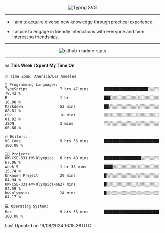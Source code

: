 <p align="center">
  <img src="https://readme-typing-svg.demolab.com?font=Fira+Code&weight=500&size=32&duration=2500&pause=1600&center=true&vCenter=true&random=false&width=1024&height=64&lines=Hi+there+%F0%9F%91%8B;I'm+delighted+you+could+make+it+here+%F0%9F%8E%89;I'm+Harry%2C+a+college+student+still+finding+my+way" alt="Typing SVG" />
</p>


---


- I aim to acquire diverse new knowledge through practical experience.

- I aspire to engage in friendly interactions with everyone and form interesting friendships.


---


<p align="center">
  <img src="https://github-readme-stats.vercel.app/api?username=Harry-Jing&show_icons=true" alt="github-readme-stats"/>
</p>


---

<!--START_SECTION:waka-->
📊 **This Week I Spent My Time On** 

```text
🕑︎ Time Zone: America/Los_Angeles

💬 Programming Languages: 
TypeScript               7 hrs 47 mins       ████████████████████░░░░░   78.42 % 
R                        1 hr                ███░░░░░░░░░░░░░░░░░░░░░░   10.08 % 
Markdown                 52 mins             ██░░░░░░░░░░░░░░░░░░░░░░░   08.81 % 
CSV                      10 mins             ░░░░░░░░░░░░░░░░░░░░░░░░░   01.82 % 
JSON                     3 mins              ░░░░░░░░░░░░░░░░░░░░░░░░░   00.60 % 

🔥 Editors: 
VS Code                  9 hrs 56 mins       █████████████████████████   100.00 % 

🐱‍💻 Projects: 
UW-CSE-331-HW-Olympics   6 hrs 40 mins       █████████████████░░░░░░░░   67.06 % 
week-9                   1 hr 33 mins        ████░░░░░░░░░░░░░░░░░░░░░   15.74 % 
Unknown Project          29 mins             █░░░░░░░░░░░░░░░░░░░░░░░░   04.94 % 
UW-CSE-331-HW-Olympics-ma27 mins             █░░░░░░░░░░░░░░░░░░░░░░░░   04.59 % 
hw-olympics              24 mins             █░░░░░░░░░░░░░░░░░░░░░░░░   04.17 % 

💻 Operating System: 
Mac                      9 hrs 56 mins       █████████████████████████   100.00 % 
```


 Last Updated on 19/08/2024 16:15:38 UTC
<!--END_SECTION:waka-->
